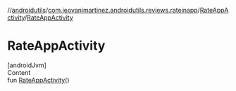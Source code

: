 //[androidutils](../../index.md)/[com.jeovanimartinez.androidutils.reviews.rateinapp](../index.md)/[RateAppActivity](index.md)/[RateAppActivity](-rate-app-activity.md)



# RateAppActivity  
[androidJvm]  
Content  
fun [RateAppActivity](-rate-app-activity.md)()  



